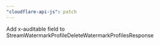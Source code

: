 ```yaml
---
"cloudflare-api-js": patch
---
```


Add x-auditable field to StreamWatermarkProfileDeleteWatermarkProfilesResponse